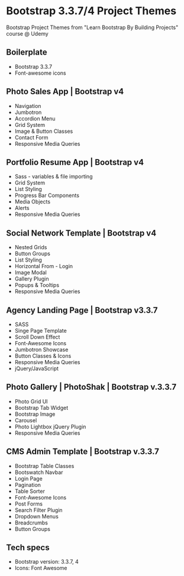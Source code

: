 Bootstrap 3.3.7/4 Project Themes
================================

Bootstrap Project Themes from "Learn Bootstrap By Building Projects" course @ Udemy

Boilerplate
-----------
  * Bootstrap 3.3.7
  * Font-awesome icons

Photo Sales App | Bootstrap v4
------------------------------
  * Navigation
  * Jumbotron
  * Accordion Menu
  * Grid System
  * Image & Button Classes
  * Contact Form
  * Responsive Media Queries

Portfolio Resume App | Bootstrap v4 
-----------------------------------
  * Sass - variables & file importing
  * Grid System
  * List Styling
  * Progress Bar Components
  * Media Objects
  * Alerts
  * Responsive Media Queries

Social Network Template | Bootstrap v4
--------------------------------------
  * Nested Grids
  * Button Groups 
  * List Styling
  * Horizontal From - Login
  * Image Modal
  * Gallery Plugin
  * Popups & Tooltips
  * Responsive Media Queries

Agency Landing Page | Bootstrap v3.3.7
--------------------------------------
  * SASS
  * Singe Page Template
  * Scroll Down Effect
  * Font-Awesome Icons
  * Jumbotron Showcase
  * Button Classes & Icons
  * Responsive Media Queries
  * jQuery/JavaScript

Photo Gallery | PhotoShak | Bootstrap v.3.3.7
---------------------------------------------
  * Photo Grid UI
  * Bootstrap Tab Widget
  * Bootstrap Image
  * Carousel
  * Photo Lightbox jQuery Plugin
  * Responsive Media Queries

CMS Admin Template | Bootstrap v.3.3.7
--------------------------------------
  * Bootstrap Table Classes
  * Bootswatch Navbar
  * Login Page
  * Pagination
  * Table Sorter
  * Font-Awesome Icons
  * Post Forms
  * Search Filter Plugin
  * Dropdown Menus
  * Breadcrumbs
  * Button Groups



Tech specs
----------

* Bootstrap version: 3.3.7, 4
* Icons: Font Awesome